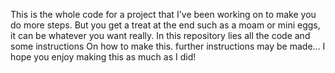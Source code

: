 This is the whole code for a project
that I've been working on to make you do more steps. But you get a treat at the 
end such as a moam or mini eggs, it
can be whatever you want really. In this
repository lies all the code and some instructions
On how to make this. further instructions may be made...
I hope you enjoy making this as much as I did!
